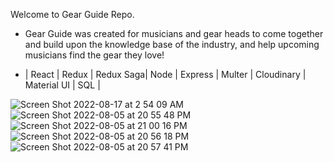 Welcome to Gear Guide Repo.
- Gear Guide was created for musicians and gear heads to come together and build upon the knowledge base of the industry, and help upcoming musicians find the gear they love!

- | React | Redux | Redux Saga| Node | Express | Multer | Cloudinary | Material UI | SQL |

![Screen Shot 2022-08-17 at 2 54 09 AM](https://user-images.githubusercontent.com/98844164/185054450-4c984ffc-eb95-4d1f-a1ba-06343c2c4f67.png)
![Screen Shot 2022-08-05 at 20 55 48 PM](https://user-images.githubusercontent.com/98844164/183227271-65cca0f1-d50b-458a-b7b4-e704d4c74f3c.png)
![Screen Shot 2022-08-05 at 21 00 16 PM](https://user-images.githubusercontent.com/98844164/183227406-bc7be8d5-7dac-4d18-834d-cd2d37bec884.png)
![Screen Shot 2022-08-05 at 20 56 18 PM](https://user-images.githubusercontent.com/98844164/183227274-52dbb7f5-88d8-48c8-b58f-caa7cea47b96.png)
![Screen Shot 2022-08-05 at 20 57 41 PM](https://user-images.githubusercontent.com/98844164/183227325-bfab2870-bd10-459d-9040-58d151127b7a.png)
